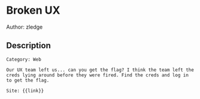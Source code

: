 # Broken UX
Author: zledge
## Description
```
Category: Web

Our UX team left us... can you get the flag? I think the team left the creds lying around before they were fired. Find the creds and log in to get the flag. 

Site: {{link}}

```
